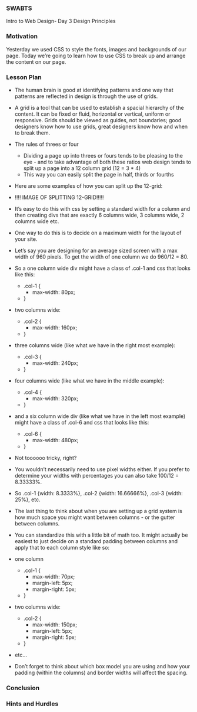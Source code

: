 ### SWABTS 
Intro to Web Design- Day 3 Design Principles

### Motivation
Yesterday we used CSS to style the fonts, images and backgrounds of our page. Today we’re going to learn how to use CSS to break up and arrange the content on our page.


### Lesson Plan 
+ The human brain is good at identifying patterns and one way that patterns are reflected in design is through the use of grids.
+ A grid is a tool that can be used to establish a spacial hierarchy of the content. It can be fixed or fluid, horizontal or vertical, uniform or responsive. Grids should be viewed as guides, not boundaries; good designers know how to use grids, great designers know how and when to break them.
+ The rules of threes or four 
	+ Dividing a page up into threes or fours tends to be pleasing to the eye - and to take advantage of both these ratios web design tends to split up a page into a 12 column grid (12 = 3 * 4)
	+ This way you can easily split the page in half, thirds or fourths

+ Here are some examples of how you can split up the 12-grid:

+ !!!! IMAGE OF SPLITTING 12-GRID!!!!!
+ It’s easy to do this with css by setting a standard width for a column and then creating divs that are exactly 6 columns wide, 3 columns wide, 2 columns wide etc.
+ One way to do this is to decide on a maximum width for the layout of your site.
+ Let’s say you are designing for an average sized screen with a max width of 960 pixels. To get the width of one column we do 960/12 = 80.
+ So a one column wide div might have a class of .col-1 and css that looks like this:
	+ .col-1 {
		+ max-width: 80px;
	+ }
+ two columns wide:
	+ .col-2 {
		+ max-width: 160px;
	+ }
+ three columns wide (like what we have in the right most example):
	+ .col-3 {
		+ max-width: 240px;
	+ }
+ four columns wide (like what we have in the middle example):
	+ .col-4 {
		+ max-width: 320px;
	+ }
+ and a six column wide div (like what we have in the left most example) might have a class of .col-6 and css that looks like this:
	+ .col-6 {
		+ max-width: 480px;
	+ }

+ Not toooooo tricky, right? 
+ You wouldn’t necessarily need to use pixel widths either. If you prefer to determine your widths with percentages you can also take 100/12 = 8.33333%.
+ So .col-1 {width: 8.3333%}, .col-2 {width: 16.66666%}, .col-3 {width: 25%}, etc.
+ The last thing to think about when you are setting up a grid system is how much space you might want between columns - or the gutter between columns. 
+ You can standardize this with a little bit of math too. It might actually be easiest to just decide on a standard padding between columns and apply that to each column style like so:
+ one column
	+ .col-1 {
		+ max-width: 70px;
		+ margin-left: 5px;
		+ margin-right: 5px;
	+ }
+ two columns wide:
	+ .col-2 {
		+ max-width: 150px;
		+ margin-left: 5px;
		+ margin-right: 5px;
	+ }
+ etc…
+ Don’t forget to think about which box model you are using and how your padding (within the columns) and border widths will affect the spacing.


### Conclusion

### Hints and Hurdles 